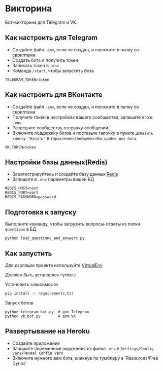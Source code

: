# Викторина
Бот-викторина для Telegram и VK. 

## Как настроить для Telegram
* Создайте файл `.env`, если не создан, и положите в папку со скриптами
* Создать бота и получить токен
* Записать токен в `.env`
* Команда `/start`, чтобы запустить бота
```text
TELEGRAM_TOKEN=token
```

## Как настроить для ВКонтакте
* Создайте файл `.env`, если не создан, и положите в папку со скриптами
* Получите токен в настройках вашего сообщества, запишите его в `.env`
* Разрешите сообществу отправку сообщений
* Включите поддержку ботов и поставьте галочку в пункте `Добавить кнопку "Начать"`
 в `Управление>Сообщения>Настройки для бота`
 ```text
VK_TOKEN=token
```

## Настройки базы данных(Redis)
* Зарегистрируйтесь и создайте базу данных [Redis](https://redislabs.com/)
* Запишите в `.env` параметры вашей БД
```text
REDIS_HOST=host
REDIS_PORT=port
REDIS_PASSWORD=password
```
## Подготовка к запуску 
Выполните команду, чтобы загрузить вопросы-ответы из папки `questions` в БД
```python3
python load_questions_and_answers.py
```
## Как запустить 
Для изоляции проекта используйте [VirtualEnv](https://docs.python.org/3/library/venv.html)

Должен быть установлен `Python3` 

Установить зависимости
```bash
pip install -r requirements.txt
```
Запуск ботов
```python3
python telegram_bot.py  # для Telegram
python vk_bot.py        # для VK
```

## Развертывание на Heroku
* Создайте приложение
* Запишите переменные окружения из файла `.env`
 в `Settings/Config vars/Reveal Config Vars`
* Включите нужного вам бота, кликнув по тумблеру в `Resources/Free Dynos'


